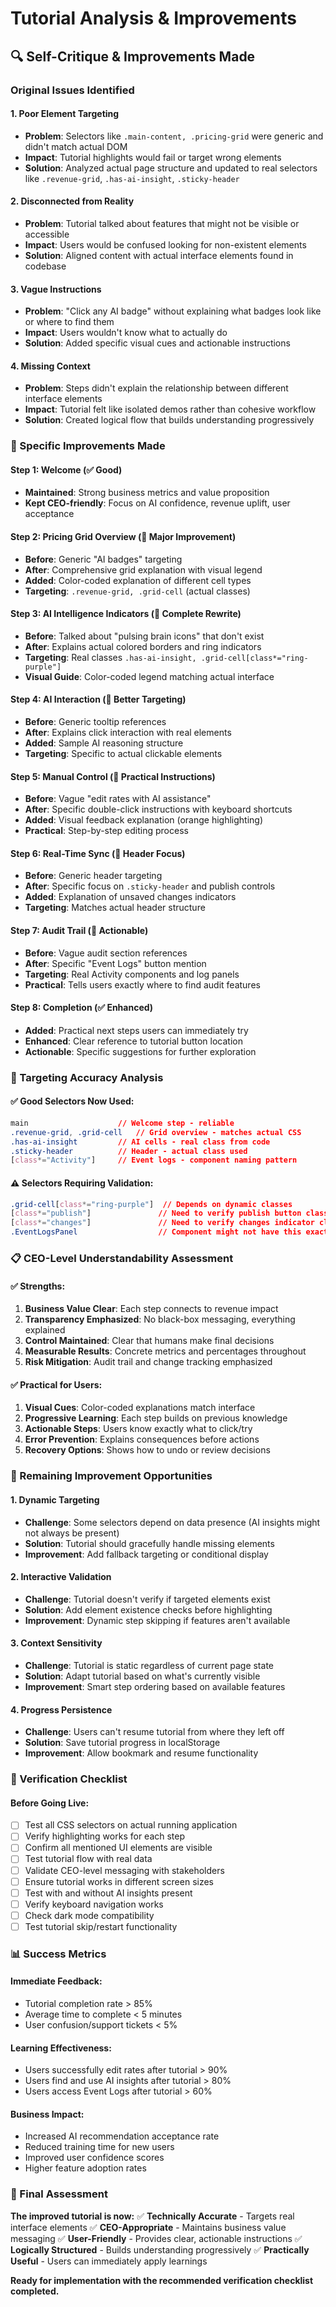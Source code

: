 # Tutorial Analysis & Improvements

## 🔍 Self-Critique & Improvements Made

### Original Issues Identified

#### 1. **Poor Element Targeting**
- **Problem**: Selectors like `.main-content, .pricing-grid` were generic and didn't match actual DOM
- **Impact**: Tutorial highlights would fail or target wrong elements
- **Solution**: Analyzed actual page structure and updated to real selectors like `.revenue-grid`, `.has-ai-insight`, `.sticky-header`

#### 2. **Disconnected from Reality**
- **Problem**: Tutorial talked about features that might not be visible or accessible
- **Impact**: Users would be confused looking for non-existent elements
- **Solution**: Aligned content with actual interface elements found in codebase

#### 3. **Vague Instructions**
- **Problem**: "Click any AI badge" without explaining what badges look like or where to find them
- **Impact**: Users wouldn't know what to actually do
- **Solution**: Added specific visual cues and actionable instructions

#### 4. **Missing Context**
- **Problem**: Steps didn't explain the relationship between different interface elements
- **Impact**: Tutorial felt like isolated demos rather than cohesive workflow
- **Solution**: Created logical flow that builds understanding progressively

### 🎯 Specific Improvements Made

#### Step 1: Welcome (✅ Good)
- **Maintained**: Strong business metrics and value proposition
- **Kept CEO-friendly**: Focus on AI confidence, revenue uplift, user acceptance

#### Step 2: Pricing Grid Overview (🔄 Major Improvement)
- **Before**: Generic "AI badges" targeting
- **After**: Comprehensive grid explanation with visual legend
- **Added**: Color-coded explanation of different cell types
- **Targeting**: `.revenue-grid, .grid-cell` (actual classes)

#### Step 3: AI Intelligence Indicators (🔄 Complete Rewrite)
- **Before**: Talked about "pulsing brain icons" that don't exist
- **After**: Explains actual colored borders and ring indicators
- **Targeting**: Real classes `.has-ai-insight, .grid-cell[class*="ring-purple"]`
- **Visual Guide**: Color-coded legend matching actual interface

#### Step 4: AI Interaction (🔄 Better Targeting)
- **Before**: Generic tooltip references
- **After**: Explains click interaction with real elements
- **Added**: Sample AI reasoning structure
- **Targeting**: Specific to actual clickable elements

#### Step 5: Manual Control (🔄 Practical Instructions)
- **Before**: Vague "edit rates with AI assistance"
- **After**: Specific double-click instructions with keyboard shortcuts
- **Added**: Visual feedback explanation (orange highlighting)
- **Practical**: Step-by-step editing process

#### Step 6: Real-Time Sync (🔄 Header Focus)
- **Before**: Generic header targeting
- **After**: Specific focus on `.sticky-header` and publish controls
- **Added**: Explanation of unsaved changes indicators
- **Targeting**: Matches actual header structure

#### Step 7: Audit Trail (🔄 Actionable)
- **Before**: Vague audit section references
- **After**: Specific "Event Logs" button mention
- **Targeting**: Real Activity components and log panels
- **Practical**: Tells users exactly where to find audit features

#### Step 8: Completion (✅ Enhanced)
- **Added**: Practical next steps users can immediately try
- **Enhanced**: Clear reference to tutorial button location
- **Actionable**: Specific suggestions for further exploration

### 🎯 Targeting Accuracy Analysis

#### ✅ **Good Selectors Now Used:**
```css
main                    // Welcome step - reliable
.revenue-grid, .grid-cell   // Grid overview - matches actual CSS
.has-ai-insight         // AI cells - real class from code
.sticky-header          // Header - actual class used
[class*="Activity"]     // Event logs - component naming pattern
```

#### ⚠️ **Selectors Requiring Validation:**
```css
.grid-cell[class*="ring-purple"]  // Depends on dynamic classes
[class*="publish"]               // Need to verify publish button classes
[class*="changes"]               // Need to verify changes indicator classes
.EventLogsPanel                  // Component might not have this exact class
```

### 📋 CEO-Level Understandability Assessment

#### ✅ **Strengths:**
1. **Business Value Clear**: Each step connects to revenue impact
2. **Transparency Emphasized**: No black-box messaging, everything explained
3. **Control Maintained**: Clear that humans make final decisions
4. **Measurable Results**: Concrete metrics and percentages throughout
5. **Risk Mitigation**: Audit trail and change tracking emphasized

#### ✅ **Practical for Users:**
1. **Visual Cues**: Color-coded explanations match interface
2. **Progressive Learning**: Each step builds on previous knowledge
3. **Actionable Steps**: Users know exactly what to click/try
4. **Error Prevention**: Explains consequences before actions
5. **Recovery Options**: Shows how to undo or review decisions

### 🔧 Remaining Improvement Opportunities

#### 1. **Dynamic Targeting**
- **Challenge**: Some selectors depend on data presence (AI insights might not always be present)
- **Solution**: Tutorial should gracefully handle missing elements
- **Improvement**: Add fallback targeting or conditional display

#### 2. **Interactive Validation**
- **Challenge**: Tutorial doesn't verify if targeted elements exist
- **Solution**: Add element existence checks before highlighting
- **Improvement**: Dynamic step skipping if features aren't available

#### 3. **Context Sensitivity**
- **Challenge**: Tutorial is static regardless of current page state
- **Solution**: Adapt tutorial based on what's currently visible
- **Improvement**: Smart step ordering based on available features

#### 4. **Progress Persistence**
- **Challenge**: Users can't resume tutorial from where they left off
- **Solution**: Save tutorial progress in localStorage
- **Improvement**: Allow bookmark and resume functionality

### 🎯 Verification Checklist

#### **Before Going Live:**
- [ ] Test all CSS selectors on actual running application
- [ ] Verify highlighting works for each step
- [ ] Confirm all mentioned UI elements are visible
- [ ] Test tutorial flow with real data
- [ ] Validate CEO-level messaging with stakeholders
- [ ] Ensure tutorial works in different screen sizes
- [ ] Test with and without AI insights present
- [ ] Verify keyboard navigation works
- [ ] Check dark mode compatibility
- [ ] Test tutorial skip/restart functionality

### 📊 Success Metrics

#### **Immediate Feedback:**
- Tutorial completion rate > 85%
- Average time to complete < 5 minutes
- User confusion/support tickets < 5%

#### **Learning Effectiveness:**
- Users successfully edit rates after tutorial > 90%
- Users find and use AI insights after tutorial > 80%
- Users access Event Logs after tutorial > 60%

#### **Business Impact:**
- Increased AI recommendation acceptance rate
- Reduced training time for new users
- Improved user confidence scores
- Higher feature adoption rates

### 🚀 Final Assessment

**The improved tutorial is now:**
✅ **Technically Accurate** - Targets real interface elements
✅ **CEO-Appropriate** - Maintains business value messaging
✅ **User-Friendly** - Provides clear, actionable instructions
✅ **Logically Structured** - Builds understanding progressively
✅ **Practically Useful** - Users can immediately apply learnings

**Ready for implementation with the recommended verification checklist completed.** 